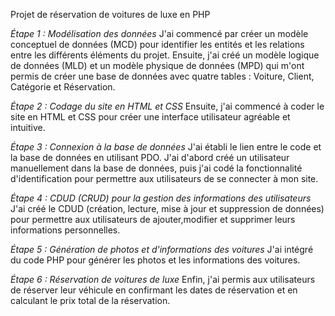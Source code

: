 Projet de réservation de voitures de luxe en PHP

*Étape 1 : Modélisation des données*
J'ai commencé par créer un modèle conceptuel de données (MCD) pour identifier les entités et les relations entre les différents éléments du projet. Ensuite, j'ai créé un modèle logique de données (MLD) et un modèle physique de données (MPD) qui m'ont permis de créer une base de données avec quatre tables : Voiture, Client, Catégorie et Réservation.

*Étape 2 : Codage du site en HTML et CSS*
Ensuite, j'ai commencé à coder le site en HTML et CSS pour créer une interface utilisateur agréable et intuitive.

*Étape 3 : Connexion à la base de données*
J'ai établi le lien entre le code et la base de données en utilisant PDO. J'ai d'abord créé un utilisateur manuellement dans la base de données, puis j'ai codé la fonctionnalité d'identification pour permettre aux utilisateurs de se connecter à mon site.

*Étape 4 : CDUD (CRUD) pour la gestion des informations des utilisateurs*
J'ai créé le CDUD (création, lecture, mise à jour et suppression de données) pour permettre aux utilisateurs de ajouter,modifier et supprimer leurs informations personnelles.

*Étape 5 : Génération de photos et d'informations des voitures*
J'ai intégré du code PHP pour générer les photos et les informations des voitures.

*Étape 6 : Réservation de voitures de luxe*
Enfin, j'ai permis aux utilisateurs de réserver leur véhicule en confirmant les dates de réservation et en calculant le prix total de la réservation.


